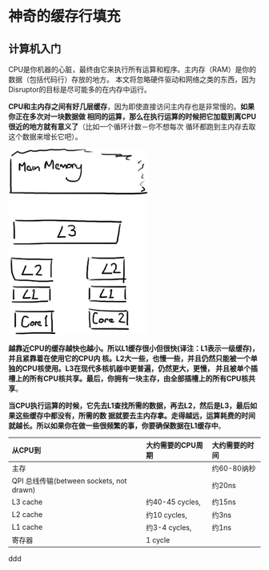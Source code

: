 神奇的缓存行填充
================================================================================
## 计算机入门
CPU是你机器的心脏，最终由它来执行所有运算和程序。主内存（RAM）是你的数据（包括代码行）存放的地方。
本文将忽略硬件驱动和网络之类的东西，因为Disruptor的目标是尽可能多的在内存中运行。

**CPU和主内存之间有好几层缓存**，因为即使直接访问主内存也是非常慢的。**如果你正在多次对一块数据做
相同的运算，那么在执行运算的时候把它加载到离CPU很近的地方就有意义了**（比如一个循环计数－你不想每次
循环都跑到主内存去取这个数据来增长它吧）。

![缓存](img/9.png)

**越靠近CPU的缓存越快也越小。所以L1缓存很小但很快(译注：L1表示一级缓存)，并且紧靠着在使用它的CPU内
核。L2大一些，也慢一些，并且仍然只能被一个单独的CPU核使用。L3在现代多核机器中更普遍，仍然更大，更慢，
并且被单个插槽上的所有CPU核共享。最后，你拥有一块主存，由全部插槽上的所有CPU核共享**。

**当CPU执行运算的时候，它先去L1查找所需的数据，再去L2，然后是L3，最后如果这些缓存中都没有，所需的数
据就要去主内存拿。走得越远，运算耗费的时间就越长。所以如果你在做一些很频繁的事，你要确保数据在L1缓存中**。

| 从CPU到 | 大约需要的CPU周期 | 大约需要的时间 |
| :------------- | :------------- | :------------- |
| 主存 |  | 约60-80纳秒 |
| QPI 总线传输(between sockets, not drawn) |  | 约20ns |
| L3 cache | 约40-45 cycles, | 约15ns |
| L2 cache | 约10 cycles, | 约3ns |
| L1 cache | 约3-4 cycles, | 约1ns |
| 寄存器 | 1 cycle |  |




































ddd
